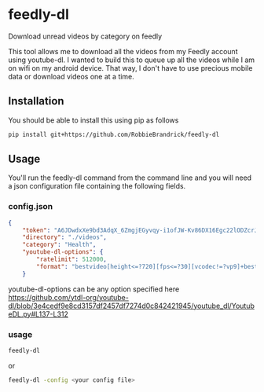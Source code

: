 
# feedly-dl

Download unread videos by category on feedly

This tool allows me to download all the videos from my Feedly account using youtube-dl. I wanted to build this to queue up all the videos while I am on wifi on my android device. That way, I don't have to use precious mobile data or download videos one at a time.

## Installation

You should be able to install this using pip as follows

```bash
pip install git+https://github.com/RobbieBrandrick/feedly-dl
```

## Usage

You'll run the feedly-dl command from the command line and you will need a json configuration file containing the following fields.

### config.json

```json
{
    "token": "A6JDwdxXe9bd3AdqX_6ZmgjEGyvqy-i1ofJW-Kv86DX16Egc22lODZcrJsO52SFvVNYWkT8zK9DjxBfHsDV49rxsq8Lm16Ems6_kGdrlhlSUunkoMhNvTjmJNOEadhzEW3djBtIBVnzEuV5TmmWMOZYkTEYgp7v4T_oGf3OzfxtScTvT-lTdNH5xoDcugsFcxmWU56ykB_VmVbZ0lMuk2agwAo35bh51tg75cApqS-vvvUbg:feedly",
    "directory": "./videos",
    "category": "Health",
    "youtube-dl-options": {
        "ratelimit": 512000,
        "format": "bestvideo[height<=?720][fps<=?30][vcodec!=?vp9]+bestaudio/best"
    }
```

youtube-dl-options can be any option specified here <https://github.com/ytdl-org/youtube-dl/blob/3e4cedf9e8cd3157df2457df7274d0c842421945/youtube_dl/YoutubeDL.py#L137-L312>

### usage

```bash
feedly-dl
```

or

```bash
feedly-dl -config <your config file>
```
